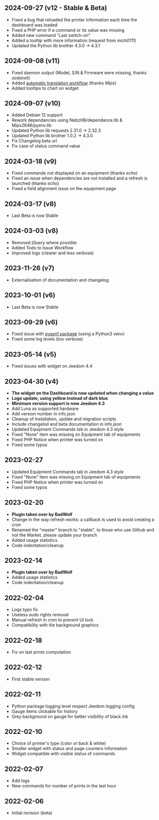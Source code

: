 ## 2024-09-27 (v12 - Stable & Beta)
- Fixed a bug that reloaded the printer information each time the dashboard was loaded
- Fixed a PHP error if a command or its value was missing
- Added new command "Last switch-on"
- Added a tooltip with more information (request from *mich0111*)
- Updated the Python lib brother 4.3.0 -> 4.3.1

## 2024-09-08 (v11)
- Fixed daemon output (Model, S/N & Firmware were missing, thanks *sodaveli*)
- Added [automatic translation workflow](https://github.com/Mips2648/plugins-translations) (thanks *Mips*)
- Added tooltips to chart on widget

## 2024-09-07 (v10)
- Added Debian 12 support
- Rework dependancies using NebzHB/dependance.lib & Mips2648/pyenv.lib
- Updated Python lib requests 2.31.0 -> 2.32.3
- Updated Python lib brother 1.0.2 -> 4.3.0
- Fix Changelog beta url
- Fix case of status command value

## 2024-03-18 (v9)
- Fixed commands not displayed on an equipment (thanks *echo*)
- Fixed an issue when dependencies are not installed and a refresh is launched (thanks *echo*)
- Fixed a field alignment issue on the equipment page

## 2024-03-17 (v8)
- Last Beta is now Stable

## 2024-03-03 (v8)
- Removed jQuery where possible
- Added Todo to Issue Workflow
- Improved logs (clearer and less verbose)

## 2023-11-26 (v7)
- Externalisation of documentation and changelog

## 2023-10-01 (v6)
- Last Beta is now Stable

## 2023-09-29 (v6)
- Fixed issue with [pyasn1 package](https://community.jeedom.com/t/107671) (using a Python3 venv)
- Fixed some log levels (too verbose)

## 2023-05-14 (v5)
- Fixed issues with widget on Jeedom 4.4

## 2023-04-30 (v4)
- **The widget on the Dashboard is now updated when changing a value**
- **Logo update, using yellow instead of dark blue**
- **Minimum version support is now Jeedom 4.3**
- Add Luna as supported hardware
- Add version number in info.json
- Cleanup of installation, update and migration scripts
- Include changelod and beta documentation in info.json
- Updated Equipment Commands tab in Jeedom 4.3 style
- Fixed "None" item was missing on Equipment tab of equipments
- Fixed PHP Notice when printer was turned on
- Fixed some typos

## 2023-02-27
- Updated Equipment Commands tab in Jeedom 4.3 style
- Fixed "None" item was missing on Equipment tab of equipments
- Fixed PHP Notice when printer was turned on
- Fixed some typos

## 2023-02-20
- **Plugin taken over by BadWolf**
- Change in the way refresh works: a callback is used to avoid creating a cron
- Renamed the "master" branch to "stable", to those who use Github and not the Market, please update your branch
- Added usage statistics
- Code indentation/cleanup

## 2023-02-14
- **Plugin taken over by BadWolf**
- Added usage statistics
- Code indentation/cleanup

## 2022-02-04
- Logs typo fix
- Useless sudo rights removal
- Manual refresh in cron to prevent UI lock
- Compatibility with tile background graphics

## 2022-02-18
- Fix on last prints computation

## 2022-02-12
- First stable version

## 2022-02-11
- Python package logging level respect Jeedom logging config
- Gauge items clickable for history
- Grey background on gauge for better visibility of black ink

## 2022-02-10
- Choice of printer's type (color or back & white)
- Smaller widget with status and page counters information
- Widget compatible with visible status of commands

## 2022-02-07
- Add logs
- New commands for number of prints in the last hour

## 2022-02-06
- Initial revision (beta)
